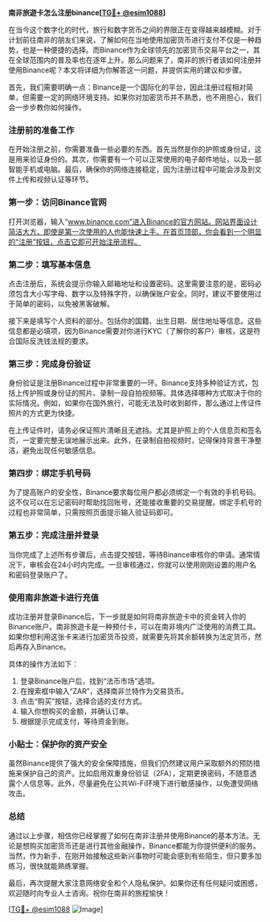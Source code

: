 **南非旅遊卡怎么注册binance[[TG💪+ @esim1088](https://t.me/s/esim1088)]**

在当今这个数字化的时代，旅行和数字货币之间的界限正在变得越来越模糊。对于计划前往南非的朋友们来说，了解如何在当地使用加密货币进行支付不仅是一种趋势，也是一种便捷的选择。而Binance作为全球领先的加密货币交易平台之一，其在全球范围内的普及率也在逐年上升。那么问题来了，南非的旅行者该如何注册并使用Binance呢？本文将详细为你解答这一问题，并提供实用的建议和步骤。

首先，我们需要明确一点：Binance是一个国际化的平台，因此注册过程相对简单，但需要一定的网络环境支持。如果你对加密货币并不熟悉，也不用担心，我们会一步步教你如何操作。

### 注册前的准备工作

在开始注册之前，你需要准备一些必要的东西。首先当然是你的护照或身份证，这是用来验证身份的。其次，你需要有一个可以正常使用的电子邮件地址，以及一部智能手机或电脑。最后，确保你的网络连接稳定，因为注册过程中可能会涉及到文件上传和视频认证等环节。

### 第一步：访问Binance官网

打开浏览器，输入“www.binance.com”进入Binance的官方网站。网站界面设计简洁大方，即使是第一次使用的人也能快速上手。在首页顶部，你会看到一个明显的“注册”按钮，点击它即可开始注册流程。

### 第二步：填写基本信息

点击注册后，系统会提示你输入邮箱地址和设置密码。这里需要注意的是，密码必须包含大小写字母、数字以及特殊字符，以确保账户安全。同时，建议不要使用过于简单的密码，以免被黑客破解。

接下来是填写个人资料的部分。包括你的国籍、出生日期、居住地址等信息。这些信息都是必填项，因为Binance需要对你进行KYC（了解你的客户）审核，这是符合国际反洗钱法规的要求。

### 第三步：完成身份验证

身份验证是注册Binance过程中非常重要的一环。Binance支持多种验证方式，包括上传护照或身份证的照片、录制一段自拍视频等。具体选择哪种方式取决于你的实际情况。例如，如果你在国外旅行，可能无法及时收到邮件，那么通过上传证件照片的方式更为快捷。

在上传证件时，请务必保证照片清晰且无遮挡。尤其是护照上的个人信息页和签名页，一定要完整无误地展示出来。此外，在录制自拍视频时，记得保持背景干净整洁，避免出现任何敏感信息。

### 第四步：绑定手机号码

为了提高账户的安全性，Binance要求每位用户都必须绑定一个有效的手机号码。这不仅可以在忘记密码时帮助找回账号，还能接收重要的交易提醒。绑定手机号的过程也非常简单，只需按照页面提示输入验证码即可。

### 第五步：完成注册并登录

当你完成了上述所有步骤后，点击提交按钮，等待Binance审核你的申请。通常情况下，审核会在24小时内完成。一旦审核通过，你就可以使用刚刚设置的用户名和密码登录账户了。

### 使用南非旅遊卡进行充值

成功注册并登录Binance后，下一步就是如何将南非旅遊卡中的资金转入你的Binance账户。南非旅遊卡是一种预付卡，可以在南非境内广泛使用的消费工具。如果你想利用这张卡来进行加密货币投资，就需要先将其余额转换为法定货币，然后再存入Binance。

具体的操作方法如下：

1. 登录Binance账户后，找到“法币市场”选项。
2. 在搜索框中输入“ZAR”，选择南非兰特作为交易货币。
3. 点击“购买”按钮，选择合适的支付方式。
4. 输入你想购买的金额，并确认订单。
5. 根据提示完成支付，等待资金到账。

### 小贴士：保护你的资产安全

虽然Binance提供了强大的安全保障措施，但我们仍然建议用户采取额外的预防措施来保护自己的资产。比如启用双重身份验证（2FA），定期更换密码，不随意透露个人信息等。此外，尽量避免在公共Wi-Fi环境下进行敏感操作，以免遭受网络攻击。

### 总结

通过以上步骤，相信你已经掌握了如何在南非注册并使用Binance的基本方法。无论是想购买加密货币还是进行其他金融操作，Binance都能为你提供便利的服务。当然，作为新手，在刚开始接触这些新兴事物时可能会感到有些陌生，但只要多加练习，很快就能熟练掌握。

最后，再次提醒大家注意网络安全和个人隐私保护。如果你还有任何疑问或困惑，欢迎随时向专业人士咨询。祝你在南非的旅程愉快！

[[TG💪+ @esim1088](https://t.me/s/esim1088) ![Image](https://i.postimg.cc/4NQfJmqS/Snipaste-2025-05-13-00-14-12.png)]
